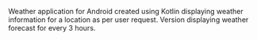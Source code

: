 Weather application for Android created using Kotlin displaying weather information for a location as per user request. Version displaying weather forecast for every 3 hours.
